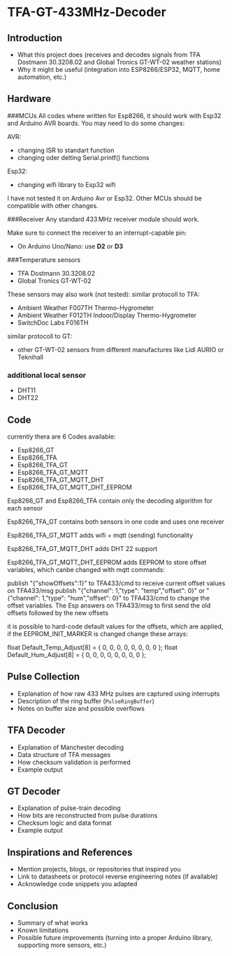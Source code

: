 # TFA-GT-433MHz-Decoder

## Introduction
- What this project does (receives and decodes signals from TFA Dostmann 30.3208.02 and Global Tronics GT-WT-02 weather stations)
- Why it might be useful (integration into ESP8266/ESP32, MQTT, home automation, etc.)

## Hardware
###MCUs
All codes where written for Esp8266, it should work with Esp32 and Arduino AVR boards.
You may need to do some changes:

AVR:
- changing ISR to standart function
- changing oder delting Serial.printf() functions

Esp32:
- changing wifi library to Esp32 wifi

I have not tested it on Arduino Avr or Esp32.
Other MCUs should be compatible with other changes.

###Receiver
Any standard 433 MHz receiver module should work.

Make sure to connect the receiver to an interrupt-capable pin:

* On Arduino Uno/Nano: use **D2** or **D3**

###Temperature sensors
- TFA Dostmann 30.3208.02
- Global Tronics GT-WT-02

These sensors may also work (not tested):
similar protocoll to TFA:
* Ambient Weather F007TH Thermo-Hygrometer
* Ambient Weather F012TH Indoor/Display Thermo-Hygrometer
* SwitchDoc Labs F016TH

similar protocoll to GT:
* other GT-WT-02 sensors from different manufactures like Lidl AURIO or Teknihall 

### additional local sensor

* DHT11 
* DHT22

## Code 
currently thera are 6 Codes available:

* Esp8266_GT
* Esp8266_TFA
* Esp8266_TFA_GT
* Esp8266_TFA_GT_MQTT
* Esp8266_TFA_GT_MQTT_DHT
* Esp8266_TFA_GT_MQTT_DHT_EEPROM

Esp8266_GT and Esp8266_TFA
contain only the decoding algorithm for each sensor

Esp8266_TFA_GT
contains both sensors in one code and uses one receiver

Esp8266_TFA_GT_MQTT
adds wifi + mqtt (sending) functionality

Esp8266_TFA_GT_MQTT_DHT
adds DHT 22 support

Esp8266_TFA_GT_MQTT_DHT_EEPROM
adds EEPROM to store offset variables, which canbe changed with mqtt commands:

publish "{"showOffsets":1}" to TFA433/cmd to receive current offset values on TFA433/msg
publish "{"channel": 1,"type": "temp","offset": 0}" or "{"channel": 1,"type": "hum","offset": 0}" to TFA433/cmd to change the offset variables.
The Esp answers on TFA433/msg to first send the old offsets followed by the new offsets

it is possible to hard-code default values for the offsets, which are applied, if the EEPROM_INIT_MARKER is changed
change these arrays:

float Default_Temp_Adjust[8] = { 0, 0, 0, 0, 0, 0, 0, 0 };
float Default_Hum_Adjust[8] = { 0, 0, 0, 0, 0, 0, 0, 0 };

## Pulse Collection
- Explanation of how raw 433 MHz pulses are captured using interrupts  
- Description of the ring buffer (`PulseRingBuffer`)  
- Notes on buffer size and possible overflows  

## TFA Decoder
- Explanation of Manchester decoding  
- Data structure of TFA messages  
- How checksum validation is performed  
- Example output  

## GT Decoder
- Explanation of pulse-train decoding  
- How bits are reconstructed from pulse durations  
- Checksum logic and data format  
- Example output  

## Inspirations and References
- Mention projects, blogs, or repositories that inspired you  
- Link to datasheets or protocol reverse engineering notes (if available)  
- Acknowledge code snippets you adapted  

## Conclusion
- Summary of what works  
- Known limitations  
- Possible future improvements (turning into a proper Arduino library, supporting more sensors, etc.)  
